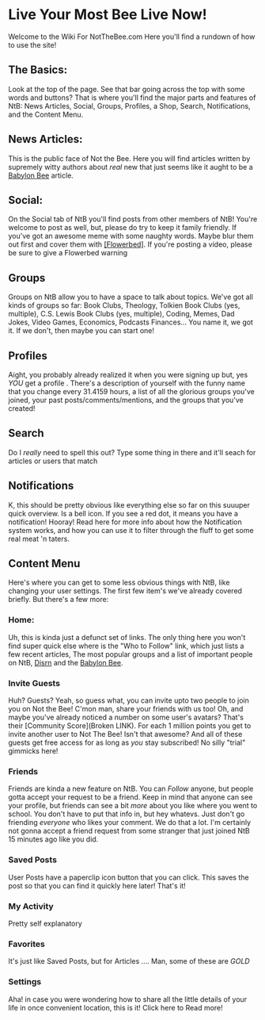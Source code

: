 # Live Your Most Bee Live Now!
Welcome to the Wiki For NotTheBee.com Here you'll find a rundown of how to use the site!

## The Basics:
Look at the top of the page. See that bar going across the top with some words and buttons? That is where you'll find the major parts and features of NtB: News Articles, Social, Groups, Profiles, a Shop, Search, Notifications, and the Content Menu.

## News Articles:
This is the public face of Not the Bee. Here you will find articles written by supremely witty authors about *real* new that just seems like it aught to be a [Babylon Bee](https://www.babylonbee.com) article.

## Social:
On the Social tab of NtB you'll find posts from other members of NtB! You're welcome to post as well, but, please do try to keep it family friendly. If you've got an awesome meme with some naughty words. Maybe blur them out first and cover them with [\[Flowerbed\]](flowerbed). If you're posting a video, please be sure to give a Flowerbed warning

## Groups
Groups on NtB allow you to have a space to talk about topics. We've got all kinds of groups so far: Book Clubs, Theology, Tolkien Book Clubs (yes, multiple), C.S. Lewis Book Clubs (yes, multiple), Coding, Memes, Dad Jokes, Video Games, Economics, Podcasts Finances... You name it, we got it. If we don't, then maybe you can start one!

## Profiles
Aight, you probably already realized it when you were signing up but, yes *YOU* get a profile <insert Oprah gif>. There's a description of yourself with the funny name that you change every 31.4159 hours, a list of all the glorious groups you've joined, your past posts/comments/mentions, and the groups that you've created!
  
## Search
Do I *really* need to spell this out? Type some thing in there and it'll seach for articles or users that match

## Notifications
K, this should be pretty obvious like everything else so far on this suuuper quick overview. Is a bell icon. If you see a red dot, it means you have a notification! Hooray! Read here for more info about how the Notification system works, and how you can use it to filter through the fluff to get some real meat 'n taters. <insert gollum GIF>
  
## Content Menu
Here's where you can get to some less obvious things with NtB, like changing your user settings. The first few item's we've already covered briefly. But there's a few more:

### Home:
Uh, this is kinda just a defunct set of links. The only thing here you won't find super quick else where is the "Who to Follow" link, which just lists a few recent articles, The most popular groups and a list of important people on NtB, [Disrn](https://www.disrn.com) and the [Babylon Bee](https://www.babylonbee.com).

### Invite Guests
Huh? Guests? Yeah, so guess what, you can invite upto two people to join you on Not the Bee! C'mon man, share your friends with us too!  Oh, and maybe you've already noticed a number on some user's avatars? That's their [Community Score](Broken LINK). For each 1 million points <insert dr Evil GIF> you get to invite another user to Not The Bee! Isn't that awesome? And all of these guests get free access for as long as *you* stay subscribed! No silly "trial" gimmicks here!
  
### Friends
Friends are kinda a new feature on NtB. You can *Follow* anyone, but people gotta accept your request to be a friend. Keep in mind that anyone can see your profile, but friends can see a bit *more* about you like where you went to school. You don't have to put that info in, but hey whatevs. Just don't go friending *everyone* who likes your comment. We do that a lot. I'm certainly not gonna accept a friend request from some stranger that just joined NtB 15 minutes ago like you did.

### Saved Posts
User Posts have a paperclip icon button that you can click. <insert screenshot> This saves the post so that you can find it quickly here later! That's it!

### My Activity
Pretty self explanatory

### Favorites
It's just like Saved Posts, but for Articles .... Man, some of these are *GOLD*

### Settings
Aha! in case you were wondering how to share all the little details of your life in once convenient location, this is it! Click here to Read more!<Create Page explaining the settings and link it here>
